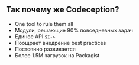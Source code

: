 ## Так почему же Codeception?

* One tool to rule them all
* Модули, решающие 90% повседневных задач
* Единое API `$I->`
* Поощрает внедрение best practices
* Постоянно развивается
* Более 1.5M загрузок на Packagist
